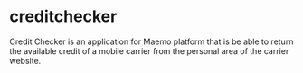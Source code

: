 creditchecker
=============

Credit Checker is an application for Maemo platform that is be able to return the available credit of a mobile carrier from the personal area of the carrier website.